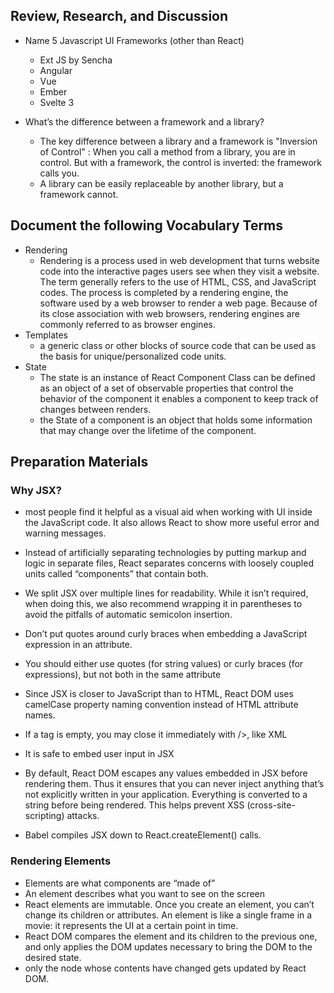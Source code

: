 ## Review, Research, and Discussion
- Name 5 Javascript UI Frameworks (other than React)
    - Ext JS by Sencha
    - Angular
    - Vue
    - Ember
    - Svelte 3

- What’s the difference between a framework and a library?
    - The key difference between a library and a framework is "Inversion of Control" : When you call a method from a library, you are in control. But with a framework, the control is inverted: the framework calls you.
    - A library can be easily replaceable by another library, but a framework cannot.
## Document the following Vocabulary Terms
- Rendering
    - Rendering is a process used in web development that turns website code into the interactive pages users see when they visit a website. The term generally refers to the use of HTML, CSS, and JavaScript codes. The process is completed by a rendering engine, the software used by a web browser to render a web page. Because of its close association with web browsers, rendering engines are commonly referred to as browser engines.
- Templates
    - a generic class or other blocks of source code that can be used as the basis for unique/personalized code units.
- State
    - The state is an instance of React Component Class can be defined as an object of a set of observable properties that control the behavior of the component it enables a component to keep track of changes between renders. 
    - the State of a component is an object that holds some information that may change over the lifetime of the component.
## Preparation Materials
### Why JSX?
* most people find it helpful as a visual aid when working with UI inside the JavaScript code. It also allows React to show more useful error and warning messages.
* Instead of artificially separating technologies by putting markup and logic in separate files, React separates concerns with loosely coupled units called “components” that contain both.
* We split JSX over multiple lines for readability. While it isn’t required, when doing this, we also recommend wrapping it in parentheses to avoid the pitfalls of automatic semicolon insertion.


* Don’t put quotes around curly braces when embedding a JavaScript expression in an attribute.
* You should either use quotes (for string values) or curly braces (for expressions), but not both in the same attribute
* Since JSX is closer to JavaScript than to HTML, React DOM uses camelCase property naming convention instead of HTML attribute names.
* If a tag is empty, you may close it immediately with />, like XML
* It is safe to embed user input in JSX

* By default, React DOM escapes any values embedded in JSX before rendering them. Thus it ensures that you can never inject anything that’s not explicitly written in your application. Everything is converted to a string before being rendered. This helps prevent XSS (cross-site-scripting) attacks.

* Babel compiles JSX down to React.createElement() calls.
### Rendering Elements
* Elements are what components are “made of”
* An element describes what you want to see on the screen
* React elements are immutable. Once you create an element, you can’t change its children or attributes. An element is like a single frame in a movie: it represents the UI at a certain point in time.
* React DOM compares the element and its children to the previous one, and only applies the DOM updates necessary to bring the DOM to the desired state.
* only the node whose contents have changed gets updated by React DOM.

